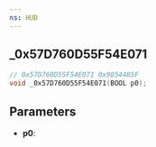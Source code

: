 ```yaml
---
ns: HUD
---
```

## _0x57D760D55F54E071

```c
// 0x57D760D55F54E071 0x9854485F
void _0x57D760D55F54E071(BOOL p0);
```


## Parameters
* **p0**: 

